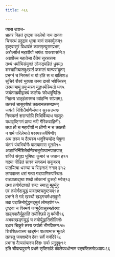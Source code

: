 ```yaml
---
title: ०६६

---
```

व्यास उवाच-  
भ्रातरं निहतं दृष्ट्वा कालेयो नाम दानवः  
चित्ररथं प्रदुद्राव धृत्वा बाणं सकार्मुकम्१  
दृष्ट्वासुरं विधावंतं कालमृत्युसमप्रभम्  
अरौत्सीत्तं महावीर्यो जयंतः पाकशासनिः२  
अब्रवीच्च महातेजा दैतेयं सुरसत्तमः  
तथ्यं धर्माभिसंयुक्तं लोकद्वयहितं ध्रुवम्३  
शस्त्राभिघातदुःखार्तं कश्मलं चान्यसंयुतम्  
प्रभग्नं च निरस्तं च यो हंति स च बालिशः४  
सुचिरं रौरवं भुक्त्वा तस्य दासो भवेच्चिरम्  
तस्मान्मामुं प्रयुध्यस्व युद्धधर्मस्थितो भव५  
जयंतमब्रवीद्वाक्यं कालेयः क्रोधमूर्च्छितः  
निहत्य भ्रातृहंतारमथ त्वांहन्मि सांप्रतम्६  
ततस्तं चासुरश्रेष्ठं कालानलसमप्रभम्  
जयंतो निशितैर्बाणैर्जघान सुरसत्तमः७  
निचकर्त्त शरान्सोपि त्रिभिर्विव्याध चासुरः  
यथावृष्टिगणं प्राप्य नदी गैरिकवाहिनी८  
तथा तौ च महावीर्यौ न क्षीणौ न च कातरौ  
न शर्म परिलेभाते परस्परजयैषिणौ९  
अथ तस्य च दैत्यस्य धनुश्चिच्छेद चेषुणा  
यंतारं पंचभिर्बाणैः पातयामास भूतले१०  
अष्टाभिर्निशितैर्बाणैश्चतुरोश्वानपातयात्  
शक्तिं संगृह्य भूमिष्ठः कुमारं च जघान ह११  
गदया पीडितं साश्वं सवरूथं सकूबरम्  
पातयित्वा धरण्यां च सिंहनादं ननाद ह१२  
लाघवात्स धरां गत्वा गदापाणिरुपस्थितः  
वज्रपाताद्यथा शब्दो लोकानां दुःसहो भवेत्१३  
तथा तयोर्गदापाते शब्दः स्यात्तु मुहुर्मुहुः  
एवं तयोर्गदायुद्धं यावदब्दचतुष्टयम्१४  
प्रभग्ने ते गदे खस्थौ खड्गचर्मधरावुभौ  
तदा पदातिनोर्युद्धमद्भुतं लोमहर्षणं१५  
दृष्ट्वा च विस्मयं जग्मुर्देवासुरमहोरगाः  
खड्गपातैर्मुहूर्तांते तयोश्छिन्ने तु वर्मणी१६  
अभवत्खड्गयुद्धं च तयोर्युद्धातिशीलिनोः  
दधार चिकुरे तस्य जयंतो भीमविक्रमः१७  
शिरश्छित्वास्य खड्गेन पातयामास भूतले  
ततस्तु जयशब्देन देवाः सर्वे ननंदिरे१८  
प्रभग्ना दैत्यसंघाश्च दिशः सर्वाः प्रदुद्रुवुः१९  
इति श्रीपाद्मपुराणे प्रथमे सृष्टिखंडे कालेयवधोनाम षट्षष्टितमोऽध्यायः६६